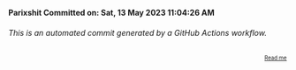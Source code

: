 **Parixshit Committed on: Sat, 13 May 2023 11:04:26 AM** <!-- 1dce6cb0-7454-4ce8-a445-e518c858e995 -->

###### This is an automated commit generated by a GitHub Actions workflow.

<div align="right"><sub><sup><a href="https://github.com/Parixshit/AutoCommit.git">Read me</a></sup></sub></div>
